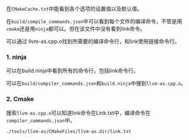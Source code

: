 



在`CMakeCache.txt`中能看到各个选项的设置值以及默认值。



在`build/compile_commands.json`中可以看到每个文件的编译命令，不管是用`cmake`还是用`ninja`都可以。但在该文件中没有看到link命令。



可以通过 llvm-as.cpp.o找到所需要的编译命令行，和link使用链接命令行。



###  1. ninja

可以在build.ninja中看到所有的命令行，包括link命令行。

可以在`build/compiler_commands.json`和`build.ninja`中搜到`llvm-as.cpp.o`。



### 2. Cmake

搜索`llvm-as.cpp.o`可以知道link命令在Link.txt中，编译命令在`compiler_commands.json`中。

```
./tools/llvm-as/CMakeFiles/llvm-as.dir/link.txt
```

